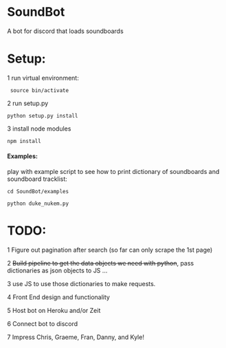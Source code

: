 # SoundBot
A bot for discord that loads soundboards

# Setup:

1 run virtual environment:

``` source bin/activate```

2 run setup.py

``` python setup.py install ```

3 install node modules
``` cd SoundBot
npm install
```

#### Examples:

play with example script to see how to print dictionary of soundboards and soundboard tracklist:

```
cd SoundBot/examples

python duke_nukem.py

```
# TODO:
 
 1 Figure out pagination after search (so far can only scrape the 1st page)
 
 2 ~~Build pipeline to get the data objects we need with python~~, pass dictionaries as json objects to JS ...
 
 3 use JS to use those dictionaries to make requests.
 
 4 Front End design and functionality
 
 5 Host bot on Heroku and/or Zeit
 
 6 Connect bot to discord
 
 7 Impress Chris, Graeme, Fran, Danny, and Kyle!
